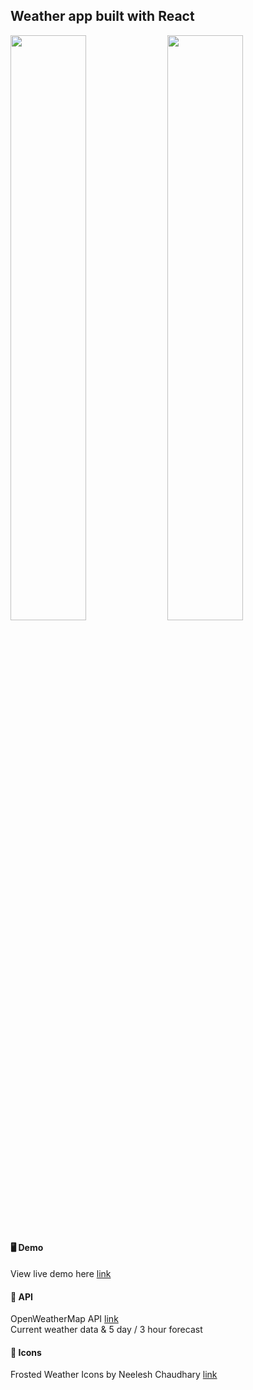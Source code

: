 ## Weather app built with React

<img src="https://user-images.githubusercontent.com/104263751/203975143-961abe84-061e-4fb7-93e0-0e7adbbe2dfb.png" width="49%"> <img src="https://user-images.githubusercontent.com/104263751/203975131-45462b07-5366-4893-b101-b87a4e4d70e1.png" width="49%">

#### 🖥 Demo
View live demo here [link](https://weather-react-app-x.netlify.app/)
#### 🚀 API
OpenWeatherMap API [link](https://openweathermap.org/api)\
Current weather data & 5 day / 3 hour forecast
#### 🎨 Icons
Frosted Weather Icons by Neelesh Chaudhary [link](https://www.figma.com/community/file/971051749541378755)
